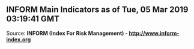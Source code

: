 ## INFORM Main Indicators as of Tue, 05 Mar 2019 03:19:41 GMT

Source: **INFORM (Index For Risk Management) - http://www.inform-index.org**